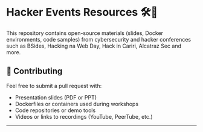 # Hacker Events Resources 🛠️🎤

This repository contains open-source materials (slides, Docker environments, code samples) from cybersecurity and hacker conferences such as BSides, Hacking na Web Day, Hack in Cariri, Alcatraz Sec and more.

## 🤝 Contributing

Feel free to submit a pull request with:

- Presentation slides (PDF or PPT)
- Dockerfiles or containers used during workshops
- Code repositories or demo tools
- Videos or links to recordings (YouTube, PeerTube, etc.)

---
